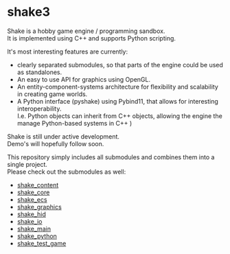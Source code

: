 # shake3

Shake is a hobby game engine / programming sandbox.    
It is implemented using C++ and supports Python scripting.

It's most interesting features are currently:

* clearly separated submodules, so that parts of the engine could be used as standalones.    
* An easy to use API for graphics using OpenGL. 
* An entity-component-systems architecture for flexibility and scalability in creating game worlds.
* A Python interface (pyshake) using Pybind11, that allows for interesting interoperability.    
I.e. Python objects can inherit from C++ objects, allowing the engine the manage Python-based systems in C++ )

Shake is still under active development.    
Demo's will hopefully follow soon.     

This repository simply includes all submodules and combines them into a single project.    
Please check out the submodules as well:    

* [shake_content](https://github.com/berryvansomeren/shake_content/)
* [shake_core](https://github.com/berryvansomeren/shake_core/)
* [shake_ecs](https://github.com/berryvansomeren/shake_ecs/)
* [shake_graphics](https://github.com/berryvansomeren/shake_graphics/)
* [shake_hid](https://github.com/berryvansomeren/shake_hid/)
* [shake_io](https://github.com/berryvansomeren/shake_io/)
* [shake_main](https://github.com/berryvansomeren/shake_main/)
* [shake_python](https://github.com/berryvansomeren/shake_python/)
* [shake_test_game](https://github.com/berryvansomeren/shake_test_game/)
